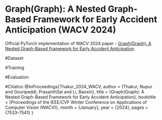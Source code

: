 # Graph(Graph): A Nested Graph-Based Framework for Early Accident Anticipation (WACV 2024)
Official PyTorch implementation of WACV 2024 paper - [Graph(Graph): A Nested Graph-Based Framework for Early Accident Anticipation]([https://www.google.com](https://openaccess.thecvf.com/content/WACV2024/papers/Thakur_GraphGraph_A_Nested_Graph-Based_Framework_for_Early_Accident_Anticipation_WACV_2024_paper.pdf)https://openaccess.thecvf.com/content/WACV2024/papers/Thakur_GraphGraph_A_Nested_Graph-Based_Framework_for_Early_Accident_Anticipation_WACV_2024_paper.pdf)

#Dataset 

#Training

#Evaluation 

#Citation
@InProceedings{Thakur_2024_WACV,
    author    = {Thakur, Nupur and Gouripeddi, PrasanthSai and Li, Baoxin},
    title     = {Graph(Graph): A Nested Graph-Based Framework for Early Accident Anticipation},
    booktitle = {Proceedings of the IEEE/CVF Winter Conference on Applications of Computer Vision (WACV)},
    month     = {January},
    year      = {2024},
    pages     = {7533-7541}
}
